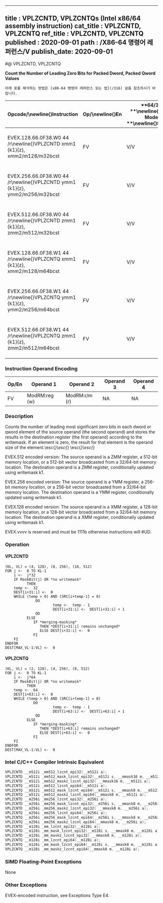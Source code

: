 ----------------------------
title : VPLZCNTD, VPLZCNTQs (Intel x86/64 assembly instruction)
cat_title : VPLZCNTD, VPLZCNTQ
ref_title : VPLZCNTD, VPLZCNTQ
published : 2020-09-01
path : /X86-64 명령어 레퍼런스/V
publish_date: 2020-09-01
----------------------------


#@ VPLZCNTD, VPLZCNTQ

**Count the Number of Leading Zero Bits for Packed Dword, Packed Qword Values**

```lec-info
아래 표를 해석하는 방법은 [x86-64 명령어 레퍼런스 읽는 법](/316) 글을 참조하시기 바랍니다.
```

|**Opcode/**\newline{}**Instruction**|**Op/**\newline{}**En**|**64/32 **\newline{}**bit Mode **\newline{}**Support**|**CPUID **\newline{}**Feature **\newline{}**Flag**|**Description**|
|------------------------------------|-----------------------|------------------------------------------------------|--------------------------------------------------|---------------|
|EVEX.128.66.0F38.W0 44 /r\newline{}VPLZCNTD xmm1 {k1}{z}, xmm2/m128/m32bcst|FV |V/V |AVX512VL\newline{}AVX512CD|Count the number of leading zero bits in each dword element of xmm2/m128/m32bcst using writemask k1.|
|EVEX.256.66.0F38.W0 44 /r\newline{}VPLZCNTD ymm1 {k1}{z}, ymm2/m256/m32bcst|FV|V/V |AVX512VL\newline{}AVX512CD|Count the number of leading zero bits in each dword element of ymm2/m256/m32bcst using writemask k1.|
|EVEX.512.66.0F38.W0 44 /r\newline{}VPLZCNTD zmm1 {k1}{z}, zmm2/m512/m32bcst|FV|V/V |AVX512CD|Count the number of leading zero bits in each dword element of zmm2/m512/m32bcst using writemask k1.|
|EVEX.128.66.0F38.W1 44 /r\newline{}VPLZCNTQ xmm1 {k1}{z}, xmm2/m128/m64bcst|FV |V/V |AVX512VL\newline{}AVX512CD|Count the number of leading zero bits in each qword element of xmm2/m128/m64bcst using writemask k1.|
|EVEX.256.66.0F38.W1 44 /r\newline{}VPLZCNTQ ymm1 {k1}{z}, ymm2/m256/m64bcst|FV|V/V |AVX512VL\newline{}AVX512CD|Count the number of leading zero bits in each qword element of ymm2/m256/m64bcst using writemask k1.|
|EVEX.512.66.0F38.W1 44 /r\newline{}VPLZCNTQ zmm1 {k1}{z}, zmm2/m512/m64bcst|FV|V/V |AVX512CD|Count the number of leading zero bits in each qword element of zmm2/m512/m64bcst using writemask k1.|
### Instruction Operand Encoding


|Op/En|Operand 1|Operand 2|Operand 3|Operand 4|
|-----|---------|---------|---------|---------|
|FV|ModRM:reg (w)|ModRM:r/m (r)|NA|NA|
### Description


Counts the number of leading most significant zero bits in each dword or qword element of the source operand (the second operand) and stores the results in the destination register (the first operand) according to the writemask. If an element is zero, the result for that element is the operand size of the element.\esc{*}\esc{*} \esc{*}\esc{*}

EVEX.512 encoded version: The source operand is a ZMM register, a 512-bit memory location, or a 512-bit vector broadcasted from a 32/64-bit memory location. The destination operand is a ZMM register, conditionally updated using writemask k1. 

EVEX.256 encoded version: The source operand is a YMM register, a 256-bit memory location, or a 256-bit vector broadcasted from a 32/64-bit memory location. The destination operand is a YMM register, conditionally updated using writemask k1. 

EVEX.128 encoded version: The source operand is a XMM register, a 128-bit memory location, or a 128-bit vector broadcasted from a 32/64-bit memory location. The destination operand is a XMM register, conditionally updated using writemask k1. 

EVEX.vvvv is reserved and must be 1111b otherwise instructions will #UD.


### Operation
#### VPLZCNTD
```info-verb
(KL, VL) = (4, 128), (8, 256), (16, 512)
FOR j <-  0 TO KL-1
    i <-  j*32
    IF MaskBit(j) OR *no writemask*
          THEN 
    temp <-  32
    DEST[i+31:i] <-  0
    WHILE (temp > 0) AND (SRC[i+temp-1] = 0)
              DO
                      temp <-  temp - 1
                      DEST[i+31:i] <-  DEST[i+31:i] + 1
              OD
          ELSE
             IF *merging-masking* 
                THEN *DEST[i+31:i] remains unchanged*
                ELSE DEST[i+31:i] <-  0
             FI
    FI
ENDFOR
DEST[MAX_VL-1:VL] <-  0
```
#### VPLZCNTQ
```info-verb
(KL, VL) = (2, 128), (4, 256), (8, 512)
FOR j <-  0 TO KL-1
    i <-  j*64
    IF MaskBit(j) OR *no writemask*
          THEN
    temp <-  64
    DEST[i+63:i] <-  0
    WHILE (temp > 0) AND (SRC[i+temp-1] = 0)
             DO
                      temp <-  temp - 1
                      DEST[i+63:i] <-  DEST[i+63:i] + 1
              OD
          ELSE
             IF *merging-masking* 
                THEN *DEST[i+63:i] remains unchanged*
                ELSE DEST[i+63:i] <-  0
             FI
    FI
ENDFOR
DEST[MAX_VL-1:VL] <-  0
```

### Intel C/C++ Compiler Intrinsic Equivalent

```cpp
VPLZCNTD __m512i _mm512_lzcnt_epi32(__m512i a);
VPLZCNTD __m512i _mm512_mask_lzcnt_epi32(__m512i s, __mmask16 m, __m512i a);
VPLZCNTD __m512i _mm512_maskz_lzcnt_epi32( __mmask16 m, __m512i a);
VPLZCNTQ __m512i _mm512_lzcnt_epi64(__m512i a);
VPLZCNTQ __m512i _mm512_mask_lzcnt_epi64(__m512i s, __mmask8 m, __m512i a);
VPLZCNTQ __m512i _mm512_maskz_lzcnt_epi64(__mmask8 m, __m512i a);
VPLZCNTD __m256i _mm256_lzcnt_epi32(__m256i a);
VPLZCNTD __m256i _mm256_mask_lzcnt_epi32(__m256i s, __mmask8 m, __m256i a);
VPLZCNTD __m256i _mm256_maskz_lzcnt_epi32( __mmask8 m, __m256i a);
VPLZCNTQ __m256i _mm256_lzcnt_epi64(__m256i a);
VPLZCNTQ __m256i _mm256_mask_lzcnt_epi64(__m256i s, __mmask8 m, __m256i a);
VPLZCNTQ __m256i _mm256_maskz_lzcnt_epi64(__mmask8 m, __m256i a);
VPLZCNTD __m128i _mm_lzcnt_epi32(__m128i a);
VPLZCNTD __m128i _mm_mask_lzcnt_epi32(__m128i s, __mmask8 m, __m128i a);
VPLZCNTD __m128i _mm_maskz_lzcnt_epi32( __mmask8 m, __m128i a);
VPLZCNTQ __m128i _mm_lzcnt_epi64(__m128i a);
VPLZCNTQ __m128i _mm_mask_lzcnt_epi64(__m128i s, __mmask8 m, __m128i a);
VPLZCNTQ __m128i _mm_maskz_lzcnt_epi64(__mmask8 m, __m128i a);
```
### SIMD Floating-Point Exceptions


None

### Other Exceptions


EVEX-encoded instruction, see Exceptions Type E4.

